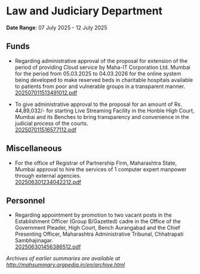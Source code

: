 # Law and Judiciary Department

**Date Range**: 07 July 2025 - 12 July 2025


## Funds
- Regarding administrative approval of the proposal for extension of the period of providing Cloud service by Maha-IT Corporation Ltd. Mumbai for the period from 05.03.2025 to 04.03.2026 for the online system being developed to make reserved beds in charitable hospitals available to patients from poor and vulnerable groups in a transparent manner.\
  [202507011513491012.pdf](https://gr.maharashtra.gov.in/Site/Upload/Government%20Resolutions/English/202507011513491012.pdf)

- To give administrative approval to the proposal for an amount of Rs. 44,89,032/- for starting Live Streaming Facility in the Honble High Court, Mumbai and its Benches to bring transparency and convenience in the judicial process of the courts.\
  [202507011516577112.pdf](https://gr.maharashtra.gov.in/Site/Upload/Government%20Resolutions/English/202507011516577112.pdf)

## Miscellaneous
- For the office of Registrar of Partnership Firm, Maharashtra State, Mumbai approval to hire the services of 1 computer expert manpower through external agencies.\
  [202506301234042212.pdf](https://gr.maharashtra.gov.in/Site/Upload/Government%20Resolutions/English/202506301234042212.pdf)

## Personnel
- Regarding appointment by promotion to two vacant posts in the Establishment Officer (Group B/Gazetted) cadre in the Office of the Government Pleader, High Court, Bench Aurangabad and the Chief Presenting Officer, Maharashtra Administrative Tribunal, Chhatrapati Sambhajinagar.\
  [202506301456386512.pdf](https://gr.maharashtra.gov.in/Site/Upload/Government%20Resolutions/English/202506301456386512.pdf)


*Archives of earlier summaries are available at http://mahsummary.orgpedia.in/en/archive.html*